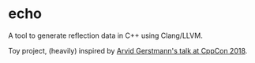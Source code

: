 # echo
A tool to generate reflection data in C++ using Clang/LLVM.

Toy project, (heavily) inspired by [Arvid Gerstmann's talk at CppCon 2018](https://www.youtube.com/watch?v=DUiUBt-fqEY&index=131).
